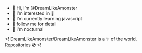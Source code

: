 - 👋 Hi, I’m @DreamLikeAmonster
- 👀 I’m interested in 📄
- 🌱 I’m currently learning javascript
- 🚧 follow me for detail
- 🦉 i'm nocturnal

<!
DreamLikeAmonster/DreamLikeAmonster is a ✨ of the world. Repositories 💿
<!

